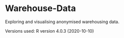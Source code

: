 # Warehouse-Data

Exploring and visualising anonymised warehousing data.

Versions used:
R version 4.0.3 (2020-10-10)

